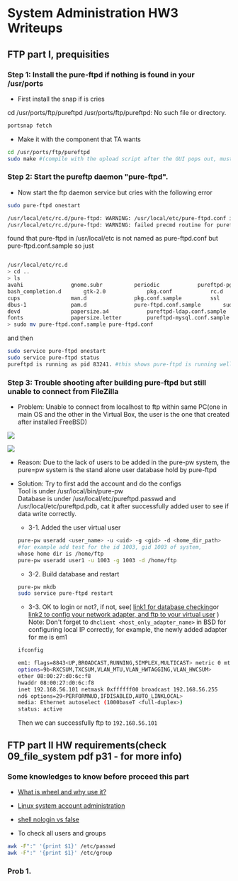 # System Administration HW3 Writeups

## FTP part I, prequisities

### Step 1: Install the pure-ftpd if nothing is found in your /usr/ports
* First install the snap if is cries 

cd /usr/ports/ftp/pureftpd
/usr/ports/ftp/pureftpd: No such file or directory.
```sh
portsnap fetch
```
* Make it with the component that TA wants
```sh
cd /usr/ports/ftp/pureftpd
sudo make #(compile with the upload script after the GUI pops out, must be installed with sudo!)
```
### Step 2: Start the pureftp daemon "pure-ftpd".
* Now start the ftp daemon service but cries with the following error
```sh
sudo pure-ftpd onestart

/usr/local/etc/rc.d/pure-ftpd: WARNING: /usr/local/etc/pure-ftpd.conf is not readable.
/usr/local/etc/rc.d/pure-ftpd: WARNING: failed precmd routine for pureftpd
```

found that pure-ftpd in /usr/local/etc is not named as pure-ftpd.conf but pure-ftpd.conf.sample
so just
```sh

/usr/local/etc/rc.d
> cd ..
> ls
avahi				gnome.subr			periodic			pureftpd-pgsql.conf.sample	tcsd.conf
bash_completion.d		gtk-2.0				pkg.conf			rc.d				tcsd.conf.sample
cups				man.d				pkg.conf.sample			ssl				vim
dbus-1				pam.d				pure-ftpd.conf.sample		sudoers
devd				papersize.a4			pureftpd-ldap.conf.sample	sudoers.d
fonts				papersize.letter		pureftpd-mysql.conf.sample	sudoers.dist
> sudo mv pure-ftpd.conf.sample pure-ftpd.conf
```

and then
```sh
sudo service pure-ftpd onestart
sudo service pure-ftpd status
pureftpd is running as pid 83241. #this shows pure-ftpd is running well
```

### Step 3: Trouble shooting after building pure-ftpd but still unable to connect from FileZilla

* Problem: Unable to connect from localhost to ftp within same PC(one in main OS and the other in the Virtual Box, the user is the one that created after installed FreeBSD)

![](https://imgur.com/NRc2Dza.png)

![](https://imgur.com/r91d07b.png)

* Reason: Due to the lack of users to be added in the pure-pw system, the pure=pw system is the stand alone user database hold by pure-ftpd

* Solution: Try to first add the account and do the configs
    <br />Tool is under /usr/local/bin/pure-pw
    <br />Database is under /usr/local/etc/pureftpd.passwd and
/usr/local/etc/pureftpd.pdb, cat it after successfully added user to see if data write correctly.
    
    * 3-1. Added the user virtual user
    ```sh
    pure-pw useradd <user_name> -u <uid> -g <gid> -d <home_dir_path>
    #for example add test for the id 1003, gid 1003 of system,
    whose home dir is /home/ftp
    pure-pw useradd user1 -u 1003 -g 1003 -d /home/ftp
    ```
    
    * 3-2. Build database and restart
    ```sh
    pure-pw mkdb
    sudo service pure-ftpd restart
    ```

    * 3-3. OK to login or not?, if not, see( [link1 for database checking](https://www.jianshu.com/p/7d86472208cd
    )or [link2 to config your network adapter, and ftp to your virtual user](https://www.youtube.com/watch?v=xlJQ9uWs_qU&list=PL68bOVolR6EqKCHaFJvcLPX8CuqxLRIGo) )
    Note: Don't forget to `dhclient <host_only_adapter_name>` in BSD for configuring local IP correctly, for example, the newly added adapter for me is em1
    ```sh
    ifconfig

    em1: flags=8843<UP,BROADCAST,RUNNING,SIMPLEX,MULTICAST> metric 0 mtu 1500
    options=9b<RXCSUM,TXCSUM,VLAN_MTU,VLAN_HWTAGGING,VLAN_HWCSUM>
    ether 08:00:27:d0:6c:f8
    hwaddr 08:00:27:d0:6c:f8
    inet 192.168.56.101 netmask 0xffffff00 broadcast 192.168.56.255
    nd6 options=29<PERFORMNUD,IFDISABLED,AUTO_LINKLOCAL>
    media: Ethernet autoselect (1000baseT <full-duplex>)
    status: active
    ```
    Then we can successfully ftp to `192.168.56.101`


## FTP part II HW requirements(check 09_file_system pdf p31 -  for more info)

### Some knowledges to know before proceed this part
* [What is wheel and why use it?](https://www.cnblogs.com/jan5/p/3359421.html)

* [Linux system account administration](http://linux.vbird.org/linux_basic/0410accountmanager.php#passwd_file)

* [shell nologin vs false](https://unix.stackexchange.com/questions/10852/whats-the-difference-between-sbin-nologin-and-bin-false)

* To check all users and groups
```sh
awk -F":" '{print $1}' /etc/passwd
awk -F":" '{print $1}' /etc/group
```
### Prob 1.


